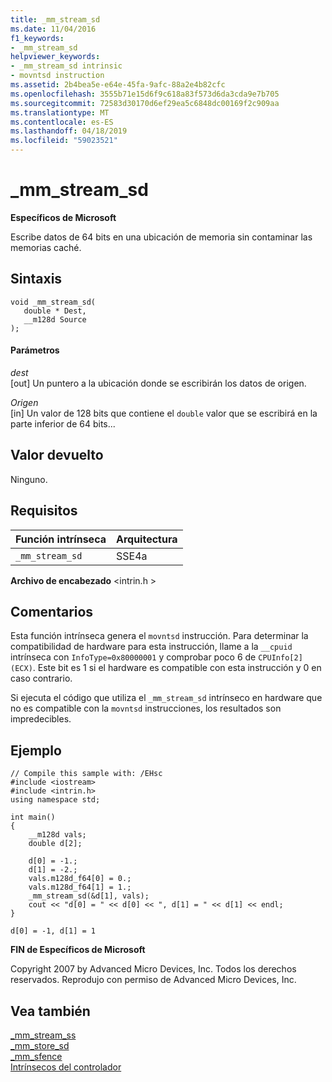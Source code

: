 ```yaml
---
title: _mm_stream_sd
ms.date: 11/04/2016
f1_keywords:
- _mm_stream_sd
helpviewer_keywords:
- _mm_stream_sd intrinsic
- movntsd instruction
ms.assetid: 2b4bea5e-e64e-45fa-9afc-88a2e4b82cfc
ms.openlocfilehash: 3555b71e15d6f9c618a83f573d6da3cda9e7b705
ms.sourcegitcommit: 72583d30170d6ef29ea5c6848dc00169f2c909aa
ms.translationtype: MT
ms.contentlocale: es-ES
ms.lasthandoff: 04/18/2019
ms.locfileid: "59023521"
---
```

# <a name="mmstreamsd"></a>_mm_stream_sd

**Específicos de Microsoft**

Escribe datos de 64 bits en una ubicación de memoria sin contaminar las memorias caché.

## <a name="syntax"></a>Sintaxis

```
void _mm_stream_sd(
   double * Dest,
   __m128d Source
);
```

#### <a name="parameters"></a>Parámetros

*dest*<br/>
[out] Un puntero a la ubicación donde se escribirán los datos de origen.

*Origen*<br/>
[in] Un valor de 128 bits que contiene el `double` valor que se escribirá en la parte inferior de 64 bits...

## <a name="return-value"></a>Valor devuelto

Ninguno.

## <a name="requirements"></a>Requisitos

|Función intrínseca|Arquitectura|
|---------------|------------------|
|`_mm_stream_sd`|SSE4a|

**Archivo de encabezado** \<intrin.h >

## <a name="remarks"></a>Comentarios

Esta función intrínseca genera el `movntsd` instrucción. Para determinar la compatibilidad de hardware para esta instrucción, llame a la `__cpuid` intrínseca con `InfoType=0x80000001` y comprobar poco 6 de `CPUInfo[2] (ECX)`. Este bit es 1 si el hardware es compatible con esta instrucción y 0 en caso contrario.

Si ejecuta el código que utiliza el `_mm_stream_sd` intrínseco en hardware que no es compatible con la `movntsd` instrucciones, los resultados son impredecibles.

## <a name="example"></a>Ejemplo

```
// Compile this sample with: /EHsc
#include <iostream>
#include <intrin.h>
using namespace std;

int main()
{
    __m128d vals;
    double d[2];

    d[0] = -1.;
    d[1] = -2.;
    vals.m128d_f64[0] = 0.;
    vals.m128d_f64[1] = 1.;
    _mm_stream_sd(&d[1], vals);
    cout << "d[0] = " << d[0] << ", d[1] = " << d[1] << endl;
}
```

```Output
d[0] = -1, d[1] = 1
```

**FIN de Específicos de Microsoft**

Copyright 2007 by Advanced Micro Devices, Inc. Todos los derechos reservados. Reprodujo con permiso de Advanced Micro Devices, Inc.

## <a name="see-also"></a>Vea también

[_mm_stream_ss](../intrinsics/mm-stream-ss.md)<br/>
[_mm_store_sd](https://software.intel.com/sites/landingpage/IntrinsicsGuide/#text=_mm_store_sd)<br/>
[_mm_sfence](https://software.intel.com/sites/landingpage/IntrinsicsGuide/#text=_mm_sfence)<br/>
[Intrínsecos del controlador](../intrinsics/compiler-intrinsics.md)